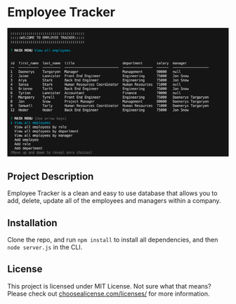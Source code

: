 # Employee Tracker

![Employee Tracker](/screenshot.png)

## Project Description 
Employee Tracker is a clean and easy to use database that allows you to add, delete, update all of the employees and managers within a company. 

## Installation 
Clone the repo, and run `npm install` to install all dependencies, and then `node server.js` in the CLI.

## License
This project is licensed under MIT License. Not sure what that means? Please check out [choosealicense.com/licenses/](https://choosealicense.com/licenses/) for more information.